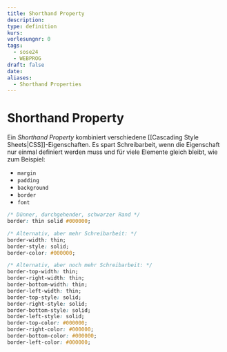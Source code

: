 ```yaml
---
title: Shorthand Property
description: 
type: definition
kurs: 
vorlesungnr: 0
tags:
  - sose24
  - WEBPROG
draft: false
date: 
aliases:
  - Shorthand Properties
---
```

# Shorthand Property

Ein *Shorthand Property* kombiniert verschiedene [[Cascading Style Sheets|CSS]]-Eigenschaften. Es spart Schreibarbeit, wenn die Eigenschaft nur einmal definiert werden muss und für viele Elemente gleich bleibt, wie zum Beispiel:

- `margin`
- `padding`
- `background`
- `border`
- `font`

```CSS
/* Dünner, durchgehender, schwarzer Rand */ 
border: thin solid #000000;

/* Alternativ, aber mehr Schreibarbeit: */ 
border-width: thin; 
border-style: solid; 
border-color: #000000;

/* Alternativ, aber noch mehr Schreibarbeit: */ 
border-top-width: thin; 
border-right-width: thin; 
border-bottom-width: thin; 
border-left-width: thin; 
border-top-style: solid; 
border-right-style: solid; 
border-bottom-style: solid; 
border-left-style: solid; 
border-top-color: #000000; 
border-right-color: #000000; 
border-bottom-color: #000000; 
border-left-color: #000000;
```
